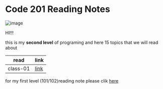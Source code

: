 # Code 201 Reading Notes # 

![image](https://cdn.tiempodev.com/wp-content/uploads/2021/04/19102610/software-development-project-approval-01.png)


HI!!!

this is my **second level** of programing 
and here 15 topics that we will read about 


| read        | link        |
| ----------- | ----------- |
|  class-01  | [link](class-01.md)    |





for my first level (101/102)reading note 
please clik [here](README.md)

